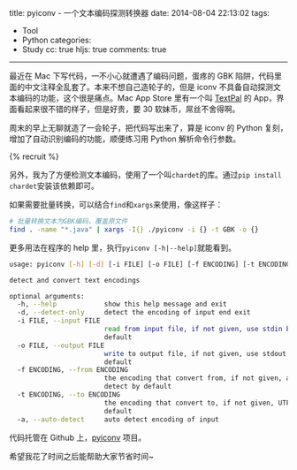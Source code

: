 title: pyiconv - 一个文本编码探测转换器
date: 2014-08-04 22:13:02
tags: 
  - Tool
  - Python
categories:
  - Study
cc: true
hljs: true
comments: true
---

最近在 Mac 下写代码，一不小心就遭遇了编码问题，蛋疼的 GBK 陷阱，代码里面的中文注释全乱套了。本来不想自己造轮子的，但是 iconv 不具备自动探测文本编码的功能，这个很是痛点。Mac App Store 里有一个叫 [TextPal](https://itunes.apple.com/us/app/textpal/id677976033) 的 App，界面看起来很不错的样子，但是好贵，要 30 软妹币，屌丝不舍得啊。

周末的早上无聊就造了一会轮子，把代码写出来了，算是 iconv 的 Python 复刻，增加了自动识别编码的功能，顺便练习用 Python 解析命令行参数。

<!-- more --><!-- indicate-the-source -->

{% recruit %}

另外，我为了方便检测文本编码，使用了一个叫`chardet`的库。通过`pip install chardet`安装该依赖即可。

如果需要批量转换，可以结合`find`和`xargs`来使用，像这样子：

```bash
# 批量转换文本为GBK编码，覆盖原文件
find . -name "*.java" | xargs -I{} ./pyiconv -i {} -t GBK -o {}
```

更多用法在程序的 help 里，执行`pyiconv [-h|--help]`就能看到。

```bash
usage: pyiconv [-h] [-d] [-i FILE] [-o FILE] [-f ENCODING] [-t ENCODING] [-a]

detect and convert text encodings

optional arguments:
  -h, --help            show this help message and exit
  -d, --detect-only     detect the encoding of input end exit
  -i FILE, --input FILE
                        read from input file, if not given, use stdin by
                        default
  -o FILE, --output FILE
                        write to output file, if not given, use stdout by
                        default
  -f ENCODING, --from ENCODING
                        the encoding that convert from, if not given, auto
                        detect by default
  -t ENCODING, --to ENCODING
                        the encoding that convert to, if not given, UTF-8 by
                        default
  -a, --auto-detect     auto detect encoding of input
```

代码托管在 Github 上，[pyiconv](https://github.com/JamesPan/pyiconv) 项目。

希望我花了时间之后能帮助大家节省时间~
